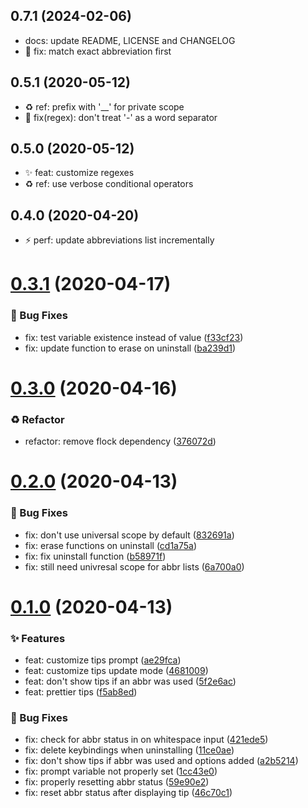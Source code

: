 ## 0.7.1 (2024-02-06)

- docs: update README, LICENSE and CHANGELOG
- 🐛 fix: match exact abbreviation first

## 0.5.1 (2020-05-12)

- ♻️ ref: prefix with '\_\_' for private scope
- 🐛 fix(regex): don't treat '-' as a word separator

## 0.5.0 (2020-05-12)

- ✨ feat: customize regexes
- ♻️ ref: use verbose conditional operators

## 0.4.0 (2020-04-20)

- ⚡ perf: update abbreviations list incrementally

# [0.3.1](https://github.com/Gazorby/abbr-tips/compare/v0.3.0...v0.3.1) (2020-04-17)

### 🐛 Bug Fixes

- fix: test variable existence instead of value ([f33cf23](https://github.com/Gazorby/abbr-tips/commit/f33cf23))
- fix: update function to erase on uninstall ([ba239d1](https://github.com/Gazorby/abbr-tips/commit/ba239d1))

# [0.3.0](https://github.com/Gazorby/abbr-tips/compare/v0.2.0...v0.3.0) (2020-04-16)

### ♻️ Refactor

- refactor: remove flock dependency ([376072d](https://github.com/Gazorby/abbr-tips/commit/376072d))

# [0.2.0](https://github.com/Gazorby/abbr-tips/compare/v0.1.0...v0.2.0) (2020-04-13)

### 🐛 Bug Fixes

- fix: don't use universal scope by default ([832691a](https://github.com/Gazorby/abbr-tips/commit/832691a))
- fix: erase functions on uninstall ([cd1a75a](https://github.com/Gazorby/abbr-tips/commit/cd1a75a))
- fix: fix uninstall function ([b58971f](https://github.com/Gazorby/abbr-tips/commit/b58971f))
- fix: still need univresal scope for abbr lists ([6a700a0](https://github.com/Gazorby/abbr-tips/commit/6a700a0))

# [0.1.0](https://github.com/Gazorby/abbr-tips/compare/f5ab8ed...v0.1.0) (2020-04-13)

### ✨ Features

- feat: customize tips prompt ([ae29fca](https://github.com/Gazorby/abbr-tips/commit/ae29fca))
- feat: customize tips update mode ([4681009](https://github.com/Gazorby/abbr-tips/commit/4681009))
- feat: don't show tips if an abbr was used ([5f2e6ac](https://github.com/Gazorby/abbr-tips/commit/5f2e6ac))
- feat: prettier tips ([f5ab8ed](https://github.com/Gazorby/abbr-tips/commit/f5ab8ed))

### 🐛 Bug Fixes

- fix: check for abbr status in on whitespace input ([421ede5](https://github.com/Gazorby/abbr-tips/commit/421ede5))
- fix: delete keybindings when uninstalling ([11ce0ae](https://github.com/Gazorby/abbr-tips/commit/11ce0ae))
- fix: don't show tips if abbr was used and options added ([a2b5214](https://github.com/Gazorby/abbr-tips/commit/a2b5214))
- fix: prompt variable not properly set ([1cc43e0](https://github.com/Gazorby/abbr-tips/commit/1cc43e0))
- fix: properly resetting abbr status ([59e90e2](https://github.com/Gazorby/abbr-tips/commit/59e90e2))
- fix: reset abbr status after displaying tip ([46c70c1](https://github.com/Gazorby/abbr-tips/commit/46c70c1))
